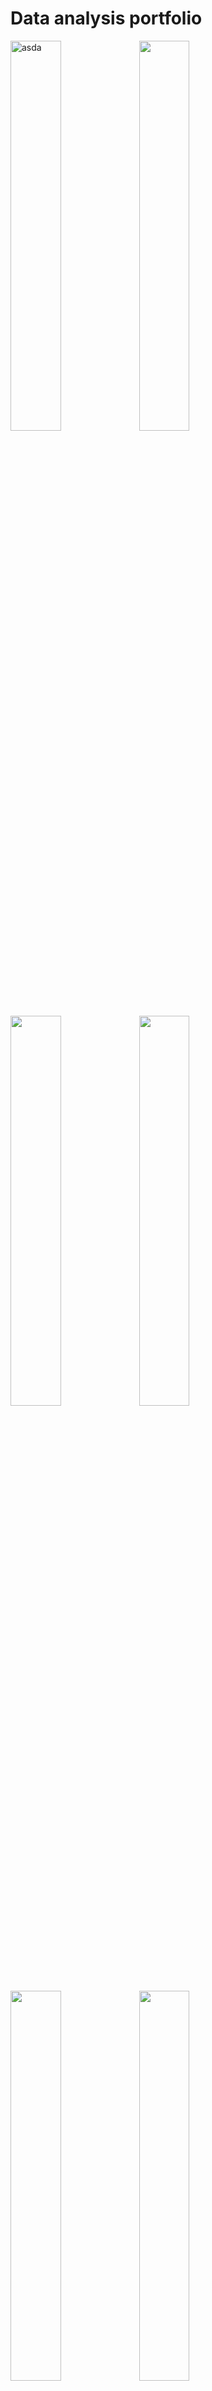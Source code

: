 # Data analysis portfolio


<p float="left">
  <img src="https://user-images.githubusercontent.com/97033400/153880925-a2f6164a-4784-4a24-ad1a-8a00cc984a64.jpg" width="40%", title='asda'/>
  <img src="https://user-images.githubusercontent.com/97033400/153874747-f435b1ac-c2c0-4007-8826-783fb2232115.jpg" width="40%"/>
  <img src="https://user-images.githubusercontent.com/97033400/153876107-da01c55f-bfa0-42a9-8f7d-b11062c6fba4.jpg" width="40%"/> 
  <img src="https://user-images.githubusercontent.com/97033400/153877515-6e775609-617e-450c-a04c-bc3ff01bad92.jpg" width="40%"/>
  <img src="https://user-images.githubusercontent.com/97033400/153877494-dfa7ad3e-b176-41d9-9145-4e7c9db9629f.jpg" width="40%"/>
  <img src="https://user-images.githubusercontent.com/97033400/153879839-c2ccf054-ced2-4092-940a-00dfb8d61c5a.jpg" width="40%"/>
  <img src="https://user-images.githubusercontent.com/97033400/153879945-7d4580ee-ab42-4763-8607-e92d93c00a6d.jpg" width="40%"/>
  <img src="https://user-images.githubusercontent.com/97033400/153879957-60aca26d-a679-4a12-bca7-b3b80041f13f.jpg" width="40%"/>
  <img src="https://user-images.githubusercontent.com/97033400/153879974-0f817132-20c7-4c46-9002-240852c9f915.jpg" width="40%"/>
  <img src="https://user-images.githubusercontent.com/97033400/153879989-3f372a67-5325-448f-b5f6-6ceebb2f360f.jpg" width="40%"/>
  <img src="https://user-images.githubusercontent.com/97033400/153886191-10d2d978-7bfa-4a61-b523-d604989d9667.jpg" width="40%"/>
  <img src="https://user-images.githubusercontent.com/97033400/153895458-3e8ff249-6872-4133-b5e8-e8da3140f0f4.jpg" width="40%"/>
  <img src="https://user-images.githubusercontent.com/97033400/153895484-96c1bcad-ac05-48f0-949f-57e456e580df.jpg" width="40%"/>
  <img src="https://user-images.githubusercontent.com/97033400/153895513-52997fa7-7839-486c-909b-801a0f461888.jpg" width="40%"/>
  <img src="https://user-images.githubusercontent.com/97033400/153895521-b20234b6-f3ff-4195-90d5-81582e829f3b.jpg" width="40%"/>
  <img src="https://user-images.githubusercontent.com/97033400/153895536-58da15dc-7d70-4833-a8a8-f836ead8feb0.jpg" width="40%"/>
  
</p>
